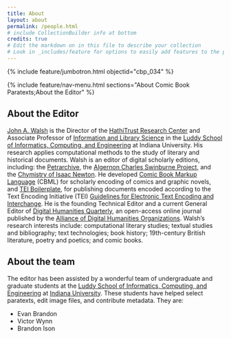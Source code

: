 ```yaml
---
title: About
layout: about
permalink: /people.html
# include CollectionBuilder info at bottom
credits: true
# Edit the markdown on in this file to describe your collection
# Look in _includes/feature for options to easily add features to the page
---
```


{% include feature/jumbotron.html objectid="cbp_034" %} 

{% include feature/nav-menu.html sections="About Comic Book Paratexts;About the Editor" %}

<!--
## About *Comic Book Paratexts*

*Comic Book Paratexts* (*CBP*) is a growing digital collection and scholary resource for the exploration of comic book paratexts. *CPB* aims to provide illustrative examples of the many types of paratexts found in comic books. 

In literary studies, the paratext refers to textual and documentary components surrounding or otherwise associated with a text. Paratexts—extensively explored in Gérard Genette’s *Paratexts: Thresholds of Interpretation* (1987, 1997)—include titles, dust jackets, prefaces, tables of contents, indices, notes, and epigraphs. Paratextual elements can influence the reception and interpretation of a text. 

{% include feature/pdf.html objectid="cbp_051" width="75" %}

In the comic book, the “text” is the sequential art, the comics narrative composed of panels, artwork, word balloons, captions, and more. Comic book paratexts include components already mentioned (titles, notes, etc.) along with other elements like advertisements, fan mail, publisher news, and editorial pages. In his essay “Superhero Comics and the Authorizing Functions of the Comic Book Paratext” (2013), Daniel Stein describes comic book paratexts as “productive contact zones between producers and consumers, authors and readers” (p. 160).

For a more extensive overview of paratexts and comic book paratexts, please see the [introductory essay](essay.html).



{% include feature/image.html objectid="cbp_039" width="75" %} 
-->
<!-- IMPORTANT!!! DELETE this comment and the include below when you are finished editing this page for your collection. The include below introduces about page features. They will show up on your collection's about page until you delete it.  -->

## About the Editor

[John A. Walsh](http://johnwalsh.name) is the Director of the [HathiTrust Research Center](https://www.hathitrust.org/htrc) and Associate Professor of [Information and Library Science](http://ils.indiana.edu/) in the [Luddy School of Informatics, Computing, and Engineering](http://sice.indiana.edu/) at Indiana University. His research applies computational methods to the study of literary and historical documents. Walsh is an editor of digital scholarly editions, including: the [Petrarchive](http://petrarchive.org/), the [Algernon Charles Swinburne Project](http://swinburneproject.org/), and the [Chymistry of Isaac Newton](http://chymistry.org/). He developed [Comic Book Markup Language](http://cbml.org/) (CBML) for scholarly encoding of comics and graphic novels, and [TEI Boilerplate](http://teiboilerplate.org/), for publishing documents encoded according to the Text Encoding Initiative (TEI) [Guidelines for Electronic Text Encoding and Interchange](http://www.tei-c.org/release/doc/tei-p5-doc/en/html/index.html). He is the founding Technical Editor and a current General Editor of [Digital Humanities Quarterly](http://digitalhumanities.org/dhq), an open-access online journal published by the [Alliance of Digital Humanities Organizations](http://adho.org/). Walsh’s research interests include: computational literary studies; textual studies and bibliography; text technologies; book history; 19th-century British literature, poetry and poetics; and comic books.

## About the team
The editor has been assisted by a wonderful team of undergraduate and graduate students at the [Luddy School of Informatics, Computing, and Engineering](https://luddy.indiana.edu/) at [Indiana University](https://indiana.edu/). These students have helped select paratexts, edit image files, and contribute metadata. They are:
- Evan Brandon
- Victor Wynn
- Brandon Ison